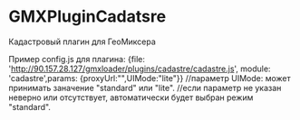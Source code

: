 GMXPluginCadatsre
=================

Кадастровый плагин для ГеоМиксера

Пример config.js для плагина:
{file: 'http://90.157.28.127/gmxloader/plugins/cadastre/cadastre.js', module: 'cadastre',params: {proxyUrl:"",UIMode:"lite"}}
//параметр UIMode: может принимать заначение "standard" или "lite".
//если параметр не указан неверно или отсутствует, автоматически будет выбран режим "standard".